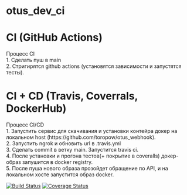 # otus_dev_ci

<h1>CI (GitHub Actions)</h1>
Процесс CI <br>
1. Сделать пуш в main <br>
2. Стригирятся github actions (установятся зависимости и запустятся тесты).<br>

<h1>CI + CD (Travis, Coverrals, DockerHub) </h1>
Процесс CI/CD <br>
1. Запустить сервис для скачивания и установки контейра докер на локальном host (https://github.com/toropow/otus_webhook). <br> 
2. Запустить ngrok и обновить url в .travis.yml <br>
3. Сделать commit в ветку main. Запустится travis ci. <br>
4. После установки и прогона тестов(+ покрытие в coveralls) докер-образ запушится в docker registry. <br> 
5. После пуша нового образа прозойдет обращение по API, и на локальном хосте запустится образ docker.  <br>
 
[![Build Status](https://travis-ci.org/toropow/otus_dev_ci.svg?branch=main)](https://travis-ci.org/toropow/otus_dev_ci)
[![Coverage Status](https://coveralls.io/repos/github/toropow/otus_dev_ci/badge.svg?branch=main)](https://coveralls.io/github/toropow/otus_dev_ci?branch=main)